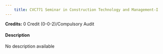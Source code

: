```yaml
---
    title: CVC771 Seminar in Construction Technology and Management-I
---
```

**Credits:** 0 Credit (0-0-2)/Compulsory Audit



#### Description 
No description available